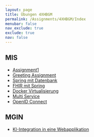 ```yaml
---
layout: page
title: Übungen 4XHBGM
permalink: /Assignments/4XHBGM/Index
menubar: false
nav_exclude: true
exclude: true
nav: false
---
```


## MIS

- [Assignment1](/Assignments/4XHBGM/Assignment1)
- [Greeting Assignment](/Assignments/4XHBGM/Greeting)
- [Spring mit Datenbank](/Assignments/4XHBGM/JPA)
- [FHIR mit Spring](/Assignments/4XHBGM/FHIR)
- [Docker Virtualisierung]()
- [Multi Service]()
- [OpenID Connect]()

## MGIN

- [KI-Integration in eine Webapplikation](/Assignments/4XHBGM/WhisperIntegration)